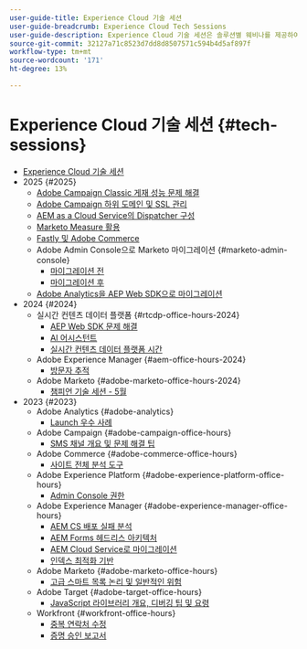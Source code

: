 ```yaml
---
user-guide-title: Experience Cloud 기술 세션
user-guide-breadcrumb: Experience Cloud Tech Sessions
user-guide-description: Experience Cloud 기술 세션은 솔루션별 웨비나를 제공하여 사례 변경에 대한 사전 예방적 접근 방식입니다.
source-git-commit: 32127a71c8523d7dd8d8507571c594b4d5af897f
workflow-type: tm+mt
source-wordcount: '171'
ht-degree: 13%

---
```



# Experience Cloud 기술 세션 {#tech-sessions}

+ [Experience Cloud 기술 세션](overview.md)
+ 2025 {#2025}
   + [Adobe Campaign Classic 게재 성능 문제 해결](2025/acc-delivery-performance.md)
   + [Adobe Campaign 하위 도메인 및 SSL 관리](2025/subdomain-ssl-management.md)
   + [AEM as a Cloud Service의 Dispatcher 구성](2025/dispatcher-configurations.md)
   + [Marketo Measure 활용](2025/getting-most-marketo-measure.md)
   + [Fastly 및 Adobe Commerce](2025/fastly-and-adobe-commerce.md)
   + Adobe Admin Console으로 Marketo 마이그레이션 {#marketo-admin-console}
      + [마이그레이션 전](2025/marketo-pre-migration.md)
      + [마이그레이션 후](2025/marketo-post-migration.md)
   + [Adobe Analytics을 AEP Web SDK으로 마이그레이션](2025/migrate-analytics-to-aep-web-sdk.md)
+ 2024 {#2024}
   + 실시간 컨텐츠 데이터 플랫폼 {#rtcdp-office-hours-2024}
      + [AEP Web SDK 문제 해결](2024/aep-web-sdk-troubleshooting.md)
      + [AI 어시스턴트](2024/ai-assistant.md)
      + [실시간 컨텐츠 데이터 플랫폼 시간](2024/rtcdp-timings.md)
   + Adobe Experience Manager {#aem-office-hours-2024}
      + [방문자 추적](2024/tracking-visitors.md)
   + Adobe Marketo {#adobe-marketo-office-hours-2024}
      + [챔피언 기술 세션 - 5월](2024/champion-office-hours.md)
+ 2023 {#2023}
   + Adobe Analytics {#adobe-analytics}
      + [Launch 우수 사례](2023/launch-best-practices.md)
   + Adobe Campaign {#adobe-campaign-office-hours}
      + [SMS 채널 개요 및 문제 해결 팁](2023/ac-sms-channel-overview.md)
   + Adobe Commerce {#adobe-commerce-office-hours}
      + [사이트 전체 분석 도구](2023/site-wide-analysis-tool.md)
   + Adobe Experience Platform {#adobe-experience-platform-office-hours}
      + [Admin Console 권한](2023/aep-admin-console-permissions.md)
   + Adobe Experience Manager {#adobe-experience-manager-office-hours}
      + [AEM CS 배포 실패 분석](2023/aem-deployment-failures-analysis.md)
      + [AEM Forms 헤드리스 아키텍처](2023/aem-forms-headless-architecture.md)
      + [AEM Cloud Service로 마이그레이션](2023/migration-aemcs.md)
      + [인덱스 최적화 기반](2023/optimize-indexes-aemcs.md)
   + Adobe Marketo {#adobe-marketo-office-hours}
      + [고급 스마트 목록 논리 및 일반적인 위험](2023/marketo-common-pitfalls.md)
   + Adobe Target {#adobe-target-office-hours}
      + [JavaScript 라이브러리 개요, 디버깅 팁 및 요령](2023/target-debugging-tips-and-tricks.md)
   + Workfront {#workfront-office-hours}
      + [중복 연락처 수정](2023/workfront-fix-duplicate-contacts.md)
      + [증명 승인 보고서](2023/workfront-proof-approval-reports.md)